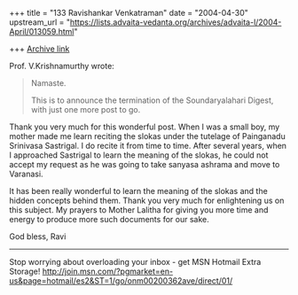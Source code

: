 +++
title = "133 Ravishankar Venkatraman"
date = "2004-04-30"
upstream_url = "https://lists.advaita-vedanta.org/archives/advaita-l/2004-April/013059.html"

+++
[Archive link](https://lists.advaita-vedanta.org/archives/advaita-l/2004-April/013059.html)

Prof. V.Krishnamurthy wrote:
>Namaste.
>
>This is to announce the termination of the Soundaryalahari
>Digest,  with just one more post   to go.

Thank you very much for this wonderful post. When I was a small boy, my 
mother made me learn reciting the slokas under the tutelage of Painganadu 
Srinivasa Sastrigal. I do recite it from time to time. After several years, 
when I approached Sastrigal to learn the meaning of the slokas, he could not 
accept my request as he was going to take sanyasa ashrama and move to 
Varanasi.

It has been really wonderful to learn the meaning of the slokas and the 
hidden concepts behind them. Thank you very much for enlightening us on this 
subject. My prayers to Mother Lalitha for giving you more time and energy to 
produce more such documents for our sake.

God bless,
Ravi

_________________________________________________________________
Stop worrying about overloading your inbox - get MSN Hotmail Extra Storage! 
http://join.msn.com/?pgmarket=en-us&page=hotmail/es2&ST=1/go/onm00200362ave/direct/01/


